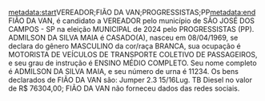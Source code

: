 <metadata:start>VEREADOR;FIÃO DA VAN;PROGRESSISTAS;PP<metadata:end>
FIÃO DA VAN, é candidato a VEREADOR pelo município de SÃO JOSÉ DOS CAMPOS - SP na eleição MUNICIPAL de 2024 pelo PROGRESSISTAS (PP). ADMILSON DA SILVA MAIA é CASADO(A), nasceu em 08/04/1969, se declara do gênero MASCULINO da cor/raça BRANCA, sua ocupação é MOTORISTA DE VEÍCULOS DE TRANSPORTE COLETIVO DE PASSAGEIROS, e seu grau de instrução é ENSINO MÉDIO COMPLETO. Seu nome completo é ADMILSON DA SILVA MAIA, e seu número de urna é 11234.
Os bens declarados de FIÃO DA VAN são: Jumper 2.3 15/16Lug. TB Diesel no valor de R$ 76304,00; 
FIÃO DA VAN não forneceu dados das redes sociais.
